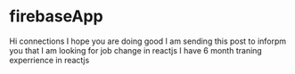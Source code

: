 # firebaseApp

Hi connections
 I hope you are doing good
 I am sending  this post to inforpm you that
 I am looking for job change in reactjs 
 I have 6 month  traning experrience in reactjs
